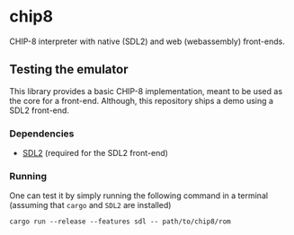# chip8

CHIP-8 interpreter with native (SDL2) and web (webassembly) front-ends.

## Testing the emulator

This library provides a basic CHIP-8 implementation, meant to be used as the core for a front-end. Although, this repository ships a demo using a SDL2 front-end.

### Dependencies

- [SDL2](https://www.libsdl.org/download-2.0.php) (required for the SDL2 front-end)

### Running

One can test it by simply running the following command in a terminal (assuming that `cargo` and `SDL2` are installed)

```
cargo run --release --features sdl -- path/to/chip8/rom
```
